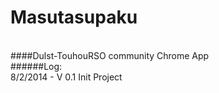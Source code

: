 Masutasupaku
============
<br />
####Dulst-TouhouRSO community Chrome App<br />
######Log: <br />
8/2/2014 - V 0.1 Init Project <br />
